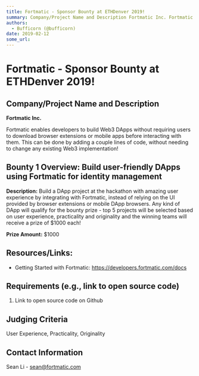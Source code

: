 ```yaml
---
title: Fortmatic - Sponsor Bounty at ETHDenver 2019!
summary: Company/Project Name and Description Fortmatic Inc. Fortmatic enables developers to build Web3 DApps without requiring users to download browser extensions or mobile apps before interacting with them. This can be done by adding a couple lines of code, without needing to change any existing Web3 implementation! Bounty 1 Overview- Build user-friendly DApps using Fortmatic for identity management Description- Build a DApp project at the hackathon with amazing user experience by integrating with For
authors:
  - Bufficorn (@bufficorn)
date: 2019-02-12
some_url: 
---
```


# Fortmatic - Sponsor Bounty at ETHDenver 2019!


## Company/Project Name and Description

**Fortmatic Inc.**

Fortmatic enables developers to build Web3 DApps without requiring users to download browser extensions or mobile apps before interacting with them. This can be done by adding a couple lines of code, without needing to change any existing Web3 implementation!

## Bounty 1 Overview: Build user-friendly DApps using Fortmatic for identity management

**Description:** Build a DApp project at the hackathon with amazing user experience by integrating with Fortmatic, instead of relying on the UI provided by browser extensions or mobile DApp browsers. Any kind of DApp will qualify for the bounty prize - top 5 projects will be selected based on user experience, practicality and originality and the winning teams will receive a prize of $1000 each!

**Prize Amount:** $1000

## Resources/Links:
- Getting Started with Fortmatic: https://developers.fortmatic.com/docs

## Requirements (e.g., link to open source code)

1. Link to open source code on Github

## Judging Criteria

User Experience, Practicality, Originality

## Contact Information

Sean Li - sean@fortmatic.com


